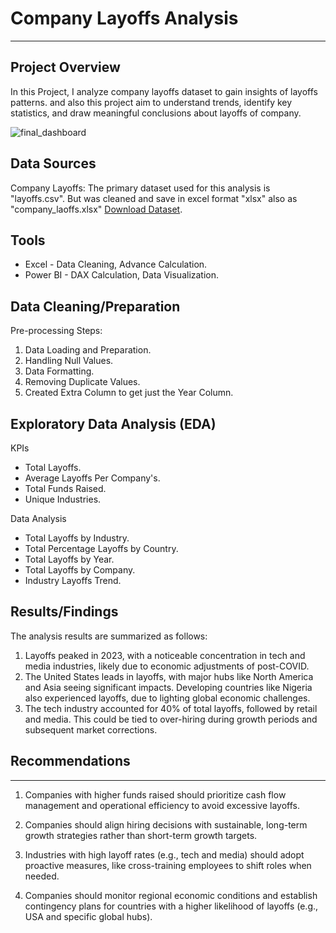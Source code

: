 # Company Layoffs Analysis
---
## Project Overview
In this Project, I analyze company layoffs dataset to gain insights of layoffs patterns. and also this project aim to understand trends, identify key statistics, and draw meaningful conclusions about layoffs of company.

![final_dashboard](https://github.com/user-attachments/assets/4224cacd-9601-4a90-8b24-9811648acac6)


## Data Sources
Company Layoffs: The primary dataset used for this analysis is "layoffs.csv". But was cleaned and save in excel format "xlsx" also as "company_laoffs.xlsx" [Download Dataset](https://kaggle.com).

## Tools
- Excel - Data Cleaning, Advance Calculation.
- Power BI - DAX Calculation, Data Visualization.

## Data Cleaning/Preparation
Pre-processing Steps:
1. Data Loading and Preparation.
2. Handling Null Values.
3. Data Formatting.
4. Removing Duplicate Values.
5. Created Extra Column to get just the Year Column.

## Exploratory Data Analysis (EDA)
KPIs
- Total Layoffs.
- Average Layoffs Per Company's.
- Total Funds Raised.
- Unique Industries.

Data Analysis

- Total Layoffs by Industry.
- Total Percentage Layoffs by Country.
- Total Layoffs by Year.
- Total Layoffs by Company.
- Industry Layoffs Trend.

## Results/Findings
The analysis results are summarized as follows:
1. Layoffs peaked in 2023, with a noticeable concentration in tech and media industries, likely due to economic adjustments of post-COVID.
2. The United States leads in layoffs, with major hubs like North America and Asia seeing significant impacts. Developing countries like Nigeria also experienced layoffs, due to lighting global economic challenges.
3. The tech industry accounted for 40% of total layoffs, followed by retail and media. This could be tied to over-hiring during growth periods and subsequent market corrections.

## Recommendations
---
1. Companies with higher funds raised should prioritize cash flow management and operational efficiency to avoid excessive layoffs.

2. Companies should align hiring decisions with sustainable, long-term growth strategies rather than short-term growth targets.

3. Industries with high layoff rates (e.g., tech and media) should adopt proactive measures, like cross-training employees to shift roles when needed.

4. Companies should monitor regional economic conditions and establish contingency plans for countries with a higher likelihood of layoffs (e.g., USA and specific global hubs).

